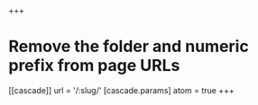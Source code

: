 +++
# Remove the folder and numeric prefix from page URLs
[[cascade]]
	url = '/:slug/'
	[cascade.params]
		atom = true
+++
